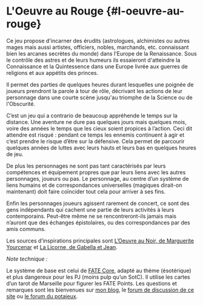 # L'Oeuvre au Rouge {#l-oeuvre-au-rouge}

Ce jeu propose d'incarner des érudits \(astrologues, alchimistes ou autres mages mais aussi artistes, officiers, nobles, marchands, etc. connaissant bien les arcanes secrètes du monde\) dans l'Europe de la Renaissance. Sous le contrôle des astres et de leurs humeurs ils essaieront d'atteindre la Connaissance et la Quintessence dans une Europe livrée aux guerres de religions et aux appétits des princes.

Il permet des parties de quelques heures durant lesquelles une poignée de joueurs prendront la parole à tour de rôle, décrivant les actions de leur personnage dans une courte scène jusqu'au triomphe de la Science ou de l'Obscurité.

C’est un jeu qui a contrario de beaucoup appréhende le temps sur la distance. Une aventure ne dure pas quelques jours mais quelques mois, voire des années le temps que les cieux soient propices à l’action. Ceci dit attendre est risqué : pendant ce temps les ennemis continuent à agir et c’est prendre le risque d’être sur la défensive. Cela permet de parcourir quelques années de luttes avec leurs hauts et leurs bas en quelques heures de jeu.

De plus les personnages ne sont pas tant caractérisés par leurs compétences et équipement propres que par leurs liens avec les autres personnages, joueurs ou pas. Le personnage, au centre d’un système de liens humains et de correspondances universelles \(magiques dirait-on maintenant\) doit faire coïncider tout cela pour arriver à ses fins.

Enfin les personnages joueurs agissent rarement de concert, ce sont des gens indépendants qui cachent une partie de leurs activités à leurs contemporains. Peut-être même ne se rencontreront-ils jamais mais n’auront que des échanges épistolaires, ou des correspondances par des amis communs.

Les sources d’inspirations principales sont [L’Oeuvre au Noir, de Marguerite Yourcenar](http://fr.wikipedia.org/wiki/L%27%C5%92uvre_au_noir) et [La Licorne, de Gabella et Jean](http://fr.wikipedia.org/wiki/La_Licorne_%28bande_dessin%C3%A9e%29).

_Note technique :_

Le système de base est celui de [FATE Core](http://fate-srd.com/fate-core/basics), adapté au thème \(ésotérique\) et plus dangereux pour les PJ \(moins pulp qu’un SotC\). Il utilise les cartes d’un tarot de Marseille pour figurer les FATE Points. Les questions et remarques sont les bienvenues sur [mon blog](https://imrryran.wordpress.com/), le [forum de discussion de ce site](https://www.gitbook.com/book/guillaume-alvarez/l-oeuvre-au-rouge/discussions) ou [le forum du potajeux](http://lepotajeux.assoc.co/t4-l-oeuvre-au-rouge).

